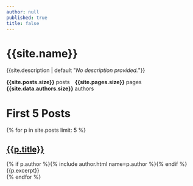 ```yaml
---
author: null
published: true
title: false
---
```

# {{site.name}}
{{site.description | default "*No description provided.*"}}

**{{site.posts.size}}** posts&emsp;**{{site.pages.size}}** pages&emsp;**{{site.data.authors.size}}** authors

# First 5 Posts
{% for p in site.posts limit: 5 %}
<div class="rounded" style="background-color: {{site.card_color}};">
  <h2><a href="{{p.url}}">{{p.title}}</a></h2>
{% if p.author %}{% include author.html name=p.author %}{% endif %}
{{p.excerpt}}
</div>
{% endfor %}
